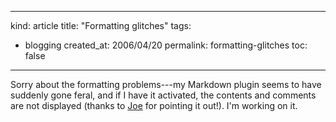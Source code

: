 -----
kind: article
title: "Formatting glitches"
tags:
- blogging
created_at: 2006/04/20
permalink: formatting-glitches
toc: false
-----

<p>Sorry about the formatting problems---my Markdown plugin seems to have suddenly gone feral, and if I have it activated, the contents and comments are not displayed (thanks to <a href="http://itotd.com/">Joe</a> for pointing it out!). I'm working on it.</p>



